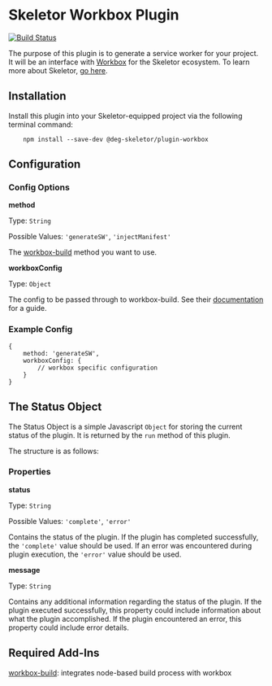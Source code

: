 # Skeletor Workbox Plugin
[![Build Status](https://travis-ci.com/deg-skeletor/skeletor-plugin-workbox.svg?branch=master)](https://travis-ci.com/deg-skeletor/skeletor-plugin-workbox)

The purpose of this plugin is to generate a service worker for your project. It will be an interface with [Workbox](https://rollupjs.org) for the Skeletor ecosystem. To learn more about Skeletor, [go here](https://github.com/deg-skeletor/skeletor-core).

## Installation
Install this plugin into your Skeletor-equipped project via the following terminal command: 
```
    npm install --save-dev @deg-skeletor/plugin-workbox
```

## Configuration

### Config Options

**method**

Type: `String`

Possible Values: `'generateSW'`, `'injectManifest'`

The [workbox-build](https://developers.google.com/web/tools/workbox/modules/workbox-build) method you want to use.

**workboxConfig**

Type: `Object`

The config to be passed through to workbox-build. See their [documentation](https://developers.google.com/web/tools/workbox/modules/workbox-build) for a guide.

### Example Config
```
{
    method: 'generateSW',
    workboxConfig: {
        // workbox specific configuration
    }
}
```

## The Status Object
The Status Object is a simple Javascript `Object` for storing the current status of the plugin. It is returned by the `run` method of this plugin.

The structure is as follows:

### Properties

**status**

Type: `String`

Possible Values: `'complete'`, `'error'`

Contains the status of the plugin. If the plugin has completed successfully, the `'complete'` value should be used. If an error was encountered during plugin execution, the `'error'` value should be used.

**message**

Type: `String`

Contains any additional information regarding the status of the plugin. If the plugin executed successfully, this property could include information about what the plugin accomplished. If the plugin encountered an error, this property could include error details.

## Required Add-Ins
[workbox-build](https://www.npmjs.com/package/workbox-build): integrates node-based build process with workbox

